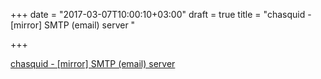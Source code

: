 +++
date = "2017-03-07T10:00:10+03:00"
draft = true
title = "chasquid - [mirror] SMTP (email) server "

+++

<p><a href="https://t.co/0QsJXK1chu">chasquid - [mirror] SMTP (email) server </a></p>
